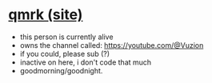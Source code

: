 # <a href="https://qqquestionmmmark.netlify.app">qmrk (site)</a>
- this person is currently alive
- owns the channel called: https://youtube.com/@Vuzion
- if you could, please sub (?)
- inactive on here, i don't code that much
- goodmorning/goodnight.
